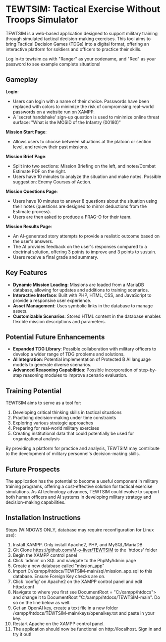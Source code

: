 # TEWTSIM: Tactical Exercise Without Troops Simulator

TEWTSIM is a web-based application designed to support military training through simulated tactical decision-making exercises. This tool aims to bring Tactical Decision Games (TDGs) into a digital format, offering an interactive platform for soldiers and officers to practice their skills.

Log in-to tewtsim.ca with "Ranger" as your codename, and "Red" as your password to see example complete situations!

## Gameplay

**Login**:
- Users can login with a name of their choice. Passwords have been replaced with colors to minimize the risk of compromising real-world passwords on a website run on XAMPP.
- A 'secret handshake' sign-up question is used to minimize online threat surface: "What is the MOSID of the Infantry (00180)"

**Mission Start Page**:
- Allows users to choose between situations at the platoon or section level, and review their past missions.

**Mission Brief Page**:
- Split into two sections: Mission Briefing on the left, and notes/Combat Estimate PDF on the right. 
- Users have 10 minutes to analyze the situation and make notes. Possible suggestion: Enemy Courses of Action.

**Mission Questions Page**:
- Users have 10 minutes to answer 8 questions about the situation using their notes (questions are designed to mirror deductions from the Estimate process).
- Users are then asked to produce a FRAG-O for their team.

**Mission Results Page**:
- An AI-generated story attempts to provide a realistic outcome based on the user's answers.
- The AI provides feedback on the user's responses compared to a doctrinal solution, offering 3 points to improve and 3 points to sustain.
- Users receive a final grade and summary.

## Key Features

- **Dynamic Mission Loading**: Missions are loaded from a MariaDB database, allowing for updates and additions to training scenarios.
- **Interactive Interface**: Built with PHP, HTML, CSS, and JavaScript to provide a responsive user experience.
- **Asset Management**: Uses symbolic links in the database to manage assets.
- **Customizable Scenarios**: Stored HTML content in the database enables flexible mission descriptions and parameters.

## Potential Future Enhancements

- **Expanded TDG Library**: Possible collaboration with military officers to develop a wider range of TDG problems and solutions.
- **AI Integration**: Potential implementation of Protected B AI language models to generate diverse scenarios.
- **Advanced Reasoning Capabilities**: Possible incorporation of step-by-step reasoning modules to improve scenario evaluation.

## Training Potential

TEWTSIM aims to serve as a tool for:
1. Developing critical thinking skills in tactical situations
2. Practicing decision-making under time constraints
3. Exploring various strategic approaches
4. Preparing for real-world military exercises
5. Creating institutional data that could potentially be used for organizational analysis

By providing a platform for practice and analysis, TEWTSIM may contribute to the development of military personnel's decision-making skills.

## Future Prospects

The application has the potential to become a useful component in military training programs, offering a cost-effective solution for tactical exercise simulations. As AI technology advances, TEWTSIM could evolve to support both human officers and AI systems in developing military strategy and decision-making capabilities.

## Installation Instructions

Steps (WINDOWS ONLY, database may require reconfiguration for Linux use):
1. Install XAMPP. Only install Apache2, PHP, and MySQL/MariaDB
2. Git Clone https://github.com/M-o-liver/TEWTSIM to the 'htdocs' folder
3. Begin the XAMPP control panel
4. Click 'admin' on SQL and navigate to the PhpMyAdmin page
5. Create a new database called "mission_app"
6. Import C:/xampp/htdocs/TEWTSIM-main/sql/mission_app.sql to this database. Ensure Foreign Key checks are on. 
7. Click 'config' on Apache2 on the XAMPP control panel and edit httpd.conf
8. Navigate to where you first see DocumentRoot = "C:/xampp/htdocs"> and change it to DocumentRoot "C:/xampp/htdocs/TEWTSIM-main". Do so on the line below as well.
9. Get an OpenAI key, create a text file in a new folder /xampp/htdocs/TEWTSIM-main/keys/openaikey.txt and paste in your key.
10. Restart Apache on the XAMPP control panel.
11. The application should now be functional on http://localhost. Sign in and try it out!